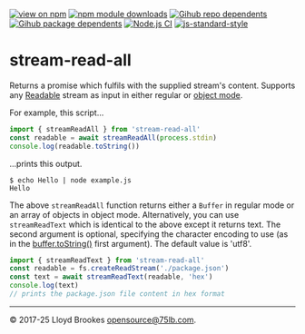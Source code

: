 [![view on npm](https://badgen.net/npm/v/stream-read-all)](https://www.npmjs.org/package/stream-read-all)
[![npm module downloads](https://badgen.net/npm/dt/stream-read-all)](https://www.npmjs.org/package/stream-read-all)
[![Gihub repo dependents](https://badgen.net/github/dependents-repo/75lb/stream-read-all)](https://github.com/75lb/stream-read-all/network/dependents?dependent_type=REPOSITORY)
[![Gihub package dependents](https://badgen.net/github/dependents-pkg/75lb/stream-read-all)](https://github.com/75lb/stream-read-all/network/dependents?dependent_type=PACKAGE)
[![Node.js CI](https://github.com/75lb/stream-read-all/actions/workflows/node.js.yml/badge.svg)](https://github.com/75lb/stream-read-all/actions/workflows/node.js.yml)
[![js-standard-style](https://img.shields.io/badge/code%20style-standard-brightgreen.svg)](https://github.com/feross/standard)

# stream-read-all

Returns a promise which fulfils with the supplied stream's content. Supports any [Readable](https://nodejs.org/docs/latest/api/stream.html#readable-streams) stream as input in either regular or [object mode](https://nodejs.org/docs/latest/api/stream.html#object-mode).

For example, this script...

```js
import { streamReadAll } from 'stream-read-all'
const readable = await streamReadAll(process.stdin)
console.log(readable.toString())
```

...prints this output.

```
$ echo Hello | node example.js
Hello
```

The above `streamReadAll` function returns either a `Buffer` in regular mode or an array of objects in object mode. Alternatively, you can use `streamReadText` which is identical to the above except it returns text. The second argument is optional, specifying the character encoding to use (as in the [buffer.toString()](https://nodejs.org/docs/latest/api/buffer.html#buftostringencoding-start-end) first argument). The default value is 'utf8'.

```js
import { streamReadText } from 'stream-read-all'
const readable = fs.createReadStream('./package.json')
const text = await streamReadText(readable, 'hex')
console.log(text)
// prints the package.json file content in hex format
```

* * *

&copy; 2017-25 Lloyd Brookes <opensource@75lb.com>.
